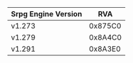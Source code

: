 | Srpg Engine Version | RVA |
| --- | --- |
| v1.273 | 0x875C0 |
| v1.279 | 0x8A4C0 |
| v1.291 | 0x8A3E0 |